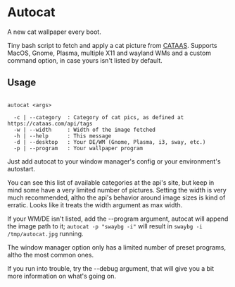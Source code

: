 # Autocat
A new cat wallpaper every boot.

Tiny bash script to fetch and apply a cat picture from [CATAAS](https://cataas.com).
Supports MacOS, Gnome, Plasma, multiple X11 and wayland WMs and a custom command option, in case yours isn't listed by default.

## Usage

~~~

autocat <args>

  -c | --category  : Category of cat pics, as defined at https://cataas.com/api/tags
  -w | --width     : Width of the image fetched
  -h | --help      : This message
  -d | --desktop   : Your DE/WM (Gnome, Plasma, i3, sway, etc.)
  -p | --program   : Your wallpaper program

~~~

Just add autocat to your window manager's config or your environment's autostart.

You can see this list of available categories at the api's site, but keep in mind some have a very limited number of pictures.
Setting the width is very much recommended, altho the api's behavior around image sizes is kind of erratic. Looks like it treats the width argument as max width.

If your WM/DE isn't listed, add the --program argument, autocat will append the image path to it;
`autocat -p "swaybg -i"` will result in `swaybg -i /tmp/autocat.jpg` running.

The window manager option only has a limited number of preset programs, altho the most common ones.

If you run into trouble, try the --debug argument, that will give you a bit more information on what's going on.
